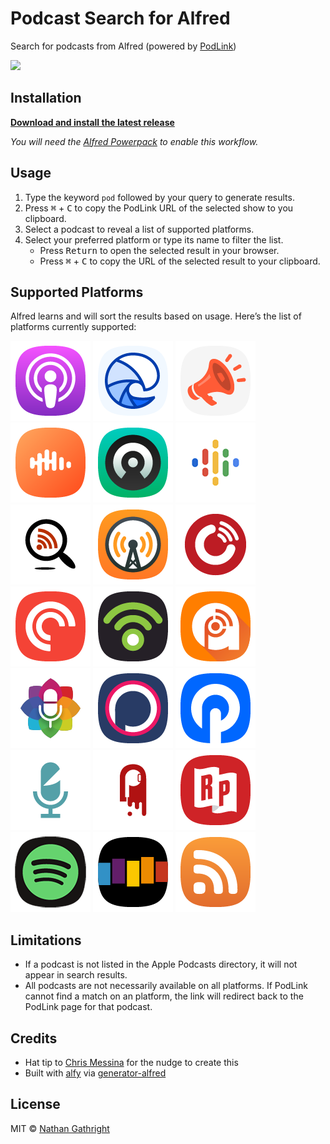 # Podcast Search for Alfred

Search for podcasts from Alfred (powered by [PodLink](https://pod.link/))

![](demo.gif)

## Installation
**<a download href="https://github.com/ResonantConcepts/podlink-alfred/releases/latest/download/podcast-search.alfredworkflow">Download and install the latest release</a>** 

_You will need the [Alfred Powerpack](https://www.alfredapp.com/powerpack/) to enable this workflow._

## Usage
1. Type the keyword `pod` followed by your query to generate results.
2. Press <kbd>⌘</kbd> + <kbd>C</kbd> to copy the PodLink URL of the selected show to you clipboard.
3. Select a podcast to reveal a list of supported platforms.
4. Select your preferred platform or type its name to filter the list.
   * Press <kbd>Return</kbd> to open the selected result in your browser.
   * Press <kbd>⌘</kbd> + <kbd>C</kbd> to copy the URL of the selected result to your clipboard.

## Supported Platforms
Alfred learns and will sort the results based on usage. Here’s the list of platforms currently supported:

![Apple Podcasts](List%20Filter%20Images/icon-applepodcasts.png)
![Breaker](List%20Filter%20Images/icon-breaker.png)
![Bullhorn](List%20Filter%20Images/icon-bullhorn.png)
![Castbox](List%20Filter%20Images/icon-castbox.png)
![Castro](List%20Filter%20Images/icon-castro.png)
![Google Podcasts](List%20Filter%20Images/icon-googlepodcasts.png)
![Listen Notes](List%20Filter%20Images/icon-listennotes.png)
![Overcast](List%20Filter%20Images/icon-overcast.png)
![Player FM](List%20Filter%20Images/icon-playerfm.png)
![Pocket Casts](List%20Filter%20Images/icon-pocketcasts.png)
![Podbean](List%20Filter%20Images/icon-podbean.png)
![Podcast Addict](List%20Filter%20Images/icon-podcastaddict.png)
![Podcast Guru](List%20Filter%20Images/icon-podcastguru.png)
![Podchaser](List%20Filter%20Images/icon-podchaser.png)
![Podhero](List%20Filter%20Images/icon-podhero.png)
![Podknife](List%20Filter%20Images/icon-podknife.png)
![Podnews](List%20Filter%20Images/icon-podnews.png)
![RadioPublic](List%20Filter%20Images/icon-radiopublic.png)
![Spotify](List%20Filter%20Images/icon-spotify.png)
![Stitcher](List%20Filter%20Images/icon-stitcher.png)
![RSS](List%20Filter%20Images/icon-rss.png)


## Limitations
* If a podcast is not listed in the Apple Podcasts directory, it will not appear in search results.
* All podcasts are not necessarily available on all platforms. If PodLink cannot find a match on an platform, the link will redirect back to the PodLink page for that podcast.

## Credits
* Hat tip to [Chris Messina](https://twitter.com/chrismessina) for the nudge to create this
* Built with [alfy](https://github.com/sindresorhus/alfy) via [generator-alfred](https://github.com/SamVerschueren/generator-alfred)

## License

MIT © [Nathan Gathright](https://github.com/nathangathright)
